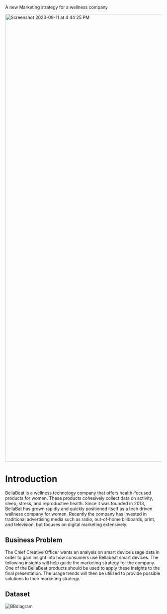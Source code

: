 A new Marketing strategy for a wellness company

<img width="1440" alt="Screenshot 2023-09-11 at 4 44 25 PM" src="https://github.com/briannaburrell/BellaBeat/assets/134978128/2565f634-cd76-4bf0-b40f-25522f1c8e14">

# Introduction

BellaBeat is a wellness technology company that offers health-focused products for women. These products cohesively collect data on activity, sleep, stress, and reproductive health. Since it was founded in 2013, BellaBat has grown rapidly and quickly positioned itself as a tech driven wellness company for women. Recently the company has invested in traditional advertising media such as radio, out-of-home billboards, print, and television, but focuses on digital marketing extensively.


## Business Problem

The Chief Creative Officer wants an analysis on smart device usage data in order to gain insight into how consumers use Bellabeat smart devices. The following insights will help guide the marketing strategy for the company. One of the BellaBeat products should be used to apply these insights to the final presentation. The usage trends will then be utilized to provide possible solutions to their marketing strategy. 

## Dataset

![BBdiagram](https://github.com/briannaburrell/BellaBeat/assets/134978128/110e646a-4e80-48b3-9929-2acd71a87c89)






